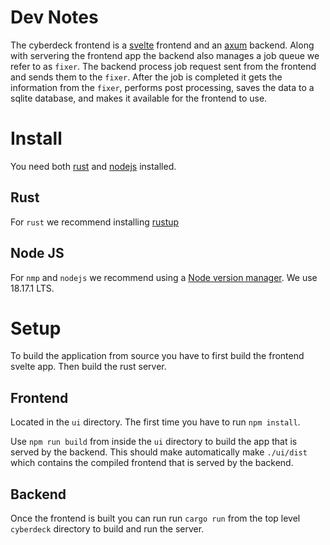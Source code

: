 # Dev Notes
The cyberdeck frontend is a [svelte](https://svelte.dev/) frontend and an [axum](https://github.com/tokio-rs/axum) backend. Along with servering the frontend app the backend also manages a job queue we refer to as `fixer`. The backend process job request sent from the frontend and sends them to the `fixer`. After the job is completed it gets the information from the `fixer`, performs post processing, saves the data to a sqlite database, and makes it available for the frontend to use.

# Install
You need both [rust](https://www.rust-lang.org/) and [nodejs](https://nodejs.org/en) installed.

## Rust 
For `rust` we recommend installing [rustup](https://www.rust-lang.org/tools/install)

## Node JS
For `nmp` and `nodejs` we recommend using a [Node version manager](https://docs.npmjs.com/downloading-and-installing-node-js-and-npm). We use 18.17.1 LTS.

# Setup
To build the application from source you have to first build the frontend svelte app. Then build the rust server.

## Frontend
Located in the `ui` directory. The first time you have to run `npm install`.

Use `npm run build` from inside the `ui` directory to build the app that is served by the backend. This should make automatically make `./ui/dist` which contains the compiled frontend that is served by the backend.

## Backend
Once the frontend is built you can run run `cargo run` from the top level `cyberdeck` directory to build and run the server.